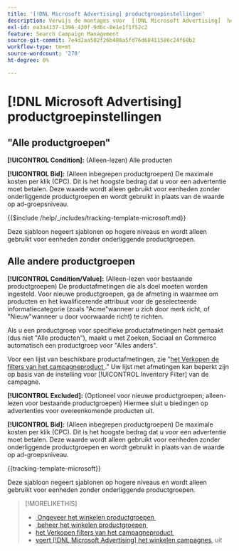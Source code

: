 ```yaml
---
title: '[!DNL Microsoft Advertising] productgroepinstellingen'
description: Verwijs de montages voor  [!DNL Microsoft Advertising]  het winkelen productgroepen.
exl-id: ea3a4137-1396-430f-9d6c-8e1e1f1f52c2
feature: Search Campaign Management
source-git-commit: 7e4d2aa502f26b480a5fd76d68411586c24f68b2
workflow-type: tm+mt
source-wordcount: '270'
ht-degree: 0%

---
```


# [!DNL Microsoft Advertising] productgroepinstellingen

## &quot;Alle productgroepen&quot;

**[!UICONTROL Condition]:** (Alleen-lezen) Alle producten

**[!UICONTROL Bid]:** (Alleen inbegrepen productgroepen) De maximale kosten per klik (CPC). Dit is het hoogste bedrag dat u voor een advertentie moet betalen. Deze waarde wordt alleen gebruikt voor eenheden zonder onderliggende productgroepen en wordt gebruikt in plaats van de waarde op ad-groepsniveau.

<!-- **[!UICONTROL Tracking Template]:** -->

{{$include /help/_includes/tracking-template-microsoft.md}}

Deze sjabloon negeert sjablonen op hogere niveaus en wordt alleen gebruikt voor eenheden zonder onderliggende productgroepen.

## Alle andere productgroepen

**[!UICONTROL Condition/Value]:** (Alleen-lezen voor bestaande productgroepen) De productafmetingen die als doel moeten worden ingesteld. Voor nieuwe productgroepen, ga de afmeting in waarmee om producten en het kwalificerende attribuut voor de geselecteerde informatiecategorie (zoals &quot;Acme&quot;wanneer u zich door merk richt, of &quot;Nieuw&quot;wanneer u door voorwaarde richt) te richten.

Als u een productgroep voor specifieke productafmetingen hebt gemaakt (dus niet &quot;Alle producten&quot;), maakt u met Zoeken, Sociaal en Commerce automatisch een productgroep voor &quot;Alles anders&quot;.

Voor een lijst van beschikbare productafmetingen, zie &quot;[&#x200B; het Verkopen de filters van het campagneproduct &#x200B;](/help/search-social-commerce/campaign-management/campaigns/shopping-campaign-product-filters.md).&quot; Uw lijst met afmetingen kan beperkt zijn op basis van de instelling voor [!UICONTROL Inventory Filter] van de campagne.

**[!UICONTROL Excluded]:** (Optioneel voor nieuwe productgroepen; alleen-lezen voor bestaande productgroepen) Hiermee sluit u biedingen op advertenties voor overeenkomende producten uit.

**[!UICONTROL Bid]:** (Alleen inbegrepen productgroepen) De maximale kosten per klik (CPC). Dit is het hoogste bedrag dat u voor een advertentie moet betalen. Deze waarde wordt alleen gebruikt voor eenheden zonder onderliggende productgroepen en wordt gebruikt in plaats van de waarde op ad-groepsniveau.

<!-- **[!UICONTROL Tracking Template]:** -->

<!-- ExL can't handle the same include twice in the same file, so using a snippet for the second occurrence.

{{$include /help/_includes/tracking-template-microsoft.md}}
-->

{{tracking-template-microsoft}}

Deze sjabloon negeert sjablonen op hogere niveaus en wordt alleen gebruikt voor eenheden zonder onderliggende productgroepen.

>[!MORELIKETHIS]
>
>* [&#x200B; Ongeveer het winkelen productgroepen &#x200B;](product-group-about.md)
>* [&#x200B; beheer het winkelen productgroepen &#x200B;](product-group-manage.md)
>* [&#x200B; het Verkopen filters van het campagneproduct &#x200B;](/help/search-social-commerce/campaign-management/campaigns/shopping-campaign-product-filters.md)
>* [&#x200B; voert  [!DNL Microsoft Advertising]  het winkelen campagnes &#x200B;](/help/search-social-commerce/campaign-management/special-workflows/microsoft-shopping-campaigns.md) uit
